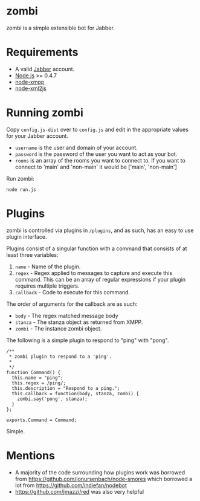 # zombi

zombi is a simple extensible bot for Jabber.

# Requirements

* A valid [Jabber](http://www.jabber.org/) account.
* [Node.js](http://nodejs.org) >= 0.4.7
* [node-xmpp](https://github.com/astro/node-xmpp/)
* [node-xml2js](https://github.com/Leonidas-from-XIV/node-xml2js)

# Running zombi

Copy `config.js-dist` over to `config.js` and edit in the appropriate values for your Jabber account.

* `username` is the user and domain of your account.
* `password` is the password of the user you want to act as your bot.
* `rooms` is an array of the rooms you want to connect to. If you want to connect to 'main' and 'non-main' it would be ['main', 'non-main']

Run zombi:

    node run.js

# Plugins

zombi is controlled via plugins in `/plugins`, and as such, has an easy to use plugin interface.

Plugins consist of a singular function with a command that consists of at least three variables:

1. `name` - Name of the plugin.
2. `regex` - Regex applied to messages to capture and execute this command. This can be an array of regular expressions if your plugin requires multiple triggers.
3. `callback` - Code to execute for this command.

The order of arguments for the callback are as such:

* `body` - The regex matched message body
* `stanza` - The stanza object as returned from XMPP.
* `zombi` - The instance zombi object.

The following is a simple plugin to respond to "ping" with "pong".

    /**
     * zombi plugin to respond to a 'ping'.
     *
     */
    function Command() {
      this.name = "ping";
      this.regex = /ping/;
      this.description = "Respond to a ping.";
      this.callback = function(body, stanza, zombi) {
        zombi.say('pong', stanza);
      }
    };

    exports.Command = Command;

Simple.

# Mentions

* A majority of the code surrounding how plugins work was borrowed from https://github.com/jonursenbach/node-smores which borrowed a lot from https://github.com/indiefan/nodebot
* https://github.com/jmazzi/red was also very helpful